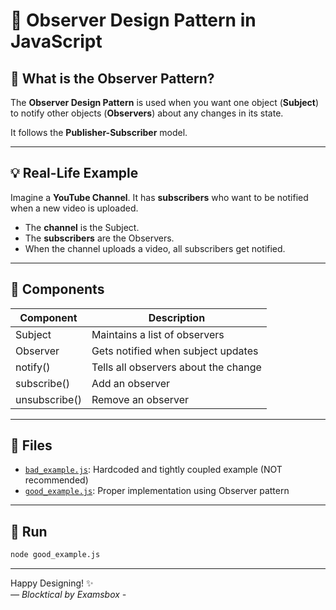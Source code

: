 # 📡 Observer Design Pattern in JavaScript

## 🧠 What is the Observer Pattern?

The **Observer Design Pattern** is used when you want one object (**Subject**) to notify other objects (**Observers**) about any changes in its state.

It follows the **Publisher-Subscriber** model.

---

## 💡 Real-Life Example

Imagine a **YouTube Channel**. It has **subscribers** who want to be notified when a new video is uploaded.

- The **channel** is the Subject.
- The **subscribers** are the Observers.
- When the channel uploads a video, all subscribers get notified.

---

## 🧱 Components

| Component   | Description                          |
|------------|--------------------------------------|
| Subject     | Maintains a list of observers        |
| Observer    | Gets notified when subject updates   |
| notify()    | Tells all observers about the change |
| subscribe() | Add an observer                      |
| unsubscribe()| Remove an observer                 |

---

## 🧪 Files

- [`bad_example.js`](./bad_example.js): Hardcoded and tightly coupled example (NOT recommended)
- [`good_example.js`](./good_example.js): Proper implementation using Observer pattern

---

## 🚀 Run

```bash
node good_example.js

```
---

Happy Designing! ✨  
*— Blocktical by Examsbox -*
